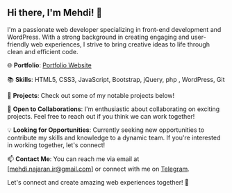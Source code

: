 ## Hi there, I'm Mehdi! 👋

I'm a passionate web developer specializing in front-end development and WordPress. With a strong background in creating engaging and user-friendly web experiences, I strive to bring creative ideas to life through clean and efficient code.

🌐 **Portfolio**: [Portfolio Website](https://mehdi-najaran.ir/)

📚 **Skills**: HTML5, CSS3, JavaScript, Bootstrap, jQuery, php , WordPress, Git

🔨 **Projects**: Check out some of my notable projects below!


🌟 **Open to Collaborations**: I'm enthusiastic about collaborating on exciting projects. Feel free to reach out if you think we can work together!

💡 **Looking for Opportunities**: Currently seeking new opportunities to contribute my skills and knowledge to a dynamic team. If you're interested in working together, let's connect!

📫 **Contact Me**: You can reach me via email at [mehdi.najaran.ir@gmail.com] or connect with me on [Telegram](https://t.me/Mehdi_najaran).

Let's connect and create amazing web experiences together! 🚀
